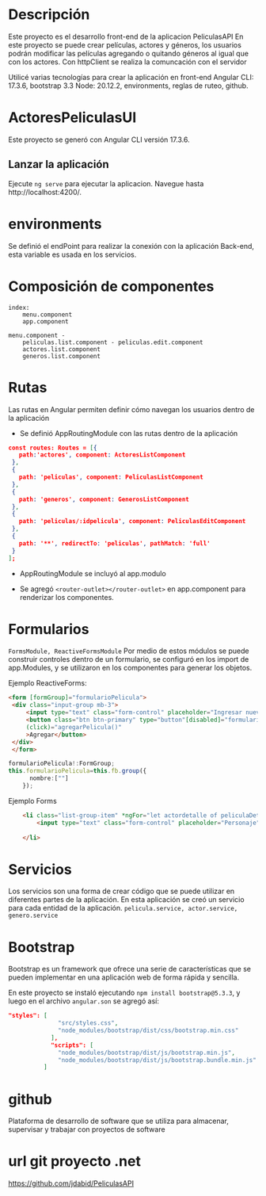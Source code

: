 # Descripción
Este proyecto es el desarrollo front-end de la aplicacion PeliculasAPI
En este proyecto se puede crear películas, actores y géneros, los usuarios podrán modificar las películas agregando o quitando géneros al igual que con los actores. Con httpClient se realiza la comuncación con el servidor

Utilicé varias tecnologías para crear la aplicación en front-end
Angular CLI: 17.3.6, bootstrap 3.3 Node: 20.12.2, environments, reglas de ruteo, github.

# ActoresPeliculasUI
Este proyecto se generó con Angular CLI versión 17.3.6.

## Lanzar la aplicación
Ejecute `ng serve` para ejecutar la aplicacion. Navegue hasta http://localhost:4200/.

# environments
Se definió el endPoint para realizar la conexión con la aplicación Back-end, esta variable es usada en los servicios.

# Composición de componentes
```
index:
    menu.component
    app.component

menu.component -
    peliculas.list.component - peliculas.edit.component
    actores.list.component
    generos.list.component
```           

# Rutas

Las rutas en Angular permiten definir cómo navegan los usuarios dentro de la aplicación
- Se definió AppRoutingModule con las rutas dentro de la aplicación
 ```json
 const routes: Routes = [{
    path:'actores', component: ActoresListComponent
  },
  {
    path: 'peliculas', component: PeliculasListComponent
  },
  {
    path: 'generos', component: GenerosListComponent
  },
  {
    path: 'peliculas/:idpelicula', component: PeliculasEditComponent
  },
  {
    path: '**', redirectTo: 'peliculas', pathMatch: 'full'
  }
];
 ```
- AppRoutingModule se incluyó al app.modulo

- Se agregó `<router-outlet></router-outlet>` en app.component para renderizar los componentes.

# Formularios
`FormsModule, ReactiveFormsModule`
Por medio de estos módulos se puede construir controles dentro de un formulario, se configuró en los import de app.Modules, y se utilizaron en los componentes para generar los objetos.

Ejemplo ReactiveForms:

```html
<form [formGroup]="formularioPelicula">
 <div class="input-group mb-3">
     <input type="text" class="form-control" placeholder="Ingresar nueva pelicula" formControlName="nombre">
     <button class="btn btn-primary" type="button"[disabled]="formularioPelicula.invalid"
     (click)="agregarPelicula()"
     >Agregar</button>
 </div>
 </form>

```

```ts
formularioPelicula!:FormGroup;
this.formularioPelicula=this.fb.group({
      nombre:[""] 
    });
```

Ejemplo Forms
```html
    <li class="list-group-item" *ngFor="let actordetalle of peliculaDetalle?.actores">
        <input type="text" class="form-control" placeholder="Personaje" [(ngModel)]="actordetalle.personaje" >
        
    </li>
```

# Servicios
Los servicios son una forma de crear código que se puede utilizar en diferentes partes de la aplicación. En esta aplicación se creó un servicio para cada entidad de la aplicación.
`pelicula.service, actor.service, genero.service`

# Bootstrap
Bootstrap es un framework que ofrece una serie de características que se pueden implementar en una aplicación web de forma rápida y sencilla.

En este proyecto se instaló ejecutando `npm install bootstrap@5.3.3`, y luego en el archivo `angular.son` se agregó así:


```json 
"styles": [
              "src/styles.css",
              "node_modules/bootstrap/dist/css/bootstrap.min.css"   
            ],
            "scripts": [
              "node_modules/bootstrap/dist/js/bootstrap.min.js",
              "node_modules/bootstrap/dist/js/bootstrap.bundle.min.js"
          ] 
```
          
# github
Plataforma de desarrollo de software que se utiliza para almacenar, supervisar y trabajar con proyectos de software

# url git proyecto .net
https://github.com/jdabid/PeliculasAPI
